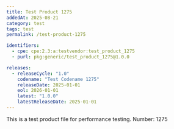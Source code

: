 ```yaml
---
title: Test Product 1275
addedAt: 2025-08-21
category: test
tags: test
permalink: /test-product-1275

identifiers:
  - cpe: cpe:2.3:a:testvendor:test_product_1275
  - purl: pkg:generic/test_product_1275@1.0.0

releases:
  - releaseCycle: "1.0"
    codename: "Test Codename 1275"
    releaseDate: 2025-01-01
    eol: 2026-01-01
    latest: "1.0.0"
    latestReleaseDate: 2025-01-01
---
```


This is a test product file for performance testing. Number: 1275
